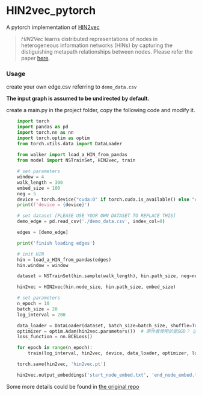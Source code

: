 # HIN2vec_pytorch
A pytorch implementation of [HIN2vec](https://github.com/csiesheep/hin2vec)


>*HIN2Vec* learns distributed representations of nodes in heterogeneous information networks (HINs) by capturing the distiguishing metapath relationships between nodes. 
Please refer the paper [here](https://dl.acm.org/citation.cfm?doid=3132847.3132953).


### Usage
create your own edge.csv referring to `demo_data.csv`

**The input graph is assumed to be undirected by default.**

create a main.py in the project folder, copy the following code and modify it.
```python
    import torch
    import pandas as pd
    import torch.nn as nn
    import torch.optim as optim
    from torch.utils.data import DataLoader
    
    from walker import load_a_HIN_from_pandas
    from model import NSTrainSet, HIN2vec, train

    # set parameters
    window = 4
    walk_length = 300
    embed_size = 100
    neg = 5
    device = torch.device("cuda:0" if torch.cuda.is_available() else "cpu")
    print(f'device = {device}')

    # set dataset [PLEASE USE YOUR OWN DATASET TO REPLACE THIS]
    demo_edge = pd.read_csv('./demo_data.csv', index_col=0)

    edges = [demo_edge]

    print('finish loading edges')

    # init HIN
    hin = load_a_HIN_from_pandas(edges)
    hin.window = window

    dataset = NSTrainSet(hin.sample(walk_length), hin.path_size, neg=neg)

    hin2vec = HIN2vec(hin.node_size, hin.path_size, embed_size)

    # set parameters
    n_epoch = 10
    batch_size = 20
    log_interval = 200

    data_loader = DataLoader(dataset, batch_size=batch_size, shuffle=True)
    optimizer = optim.Adam(hin2vec.parameters())  # 原作者使用的是SGD？ 这里使用Adam
    loss_function = nn.BCELoss()

    for epoch in range(n_epoch):
        train(log_interval, hin2vec, device, data_loader, optimizer, loss_function, epoch)

    torch.save(hin2vec, 'hin2vec.pt')

    hin2vec.output_embeddings('start_node_embed.txt', 'end_node_embed.txt', 'path_embed.txt')

```

Some more details could be found in [the original repo](https://github.com/csiesheep/hin2vec)
